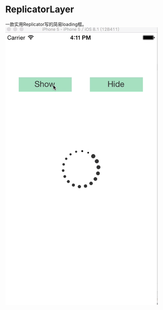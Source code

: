 # ReplicatorLayer
一款实用Replicator写的简易loading框。
![image](https://github.com/Cherishforever/ReplicatorLayer/raw/master/ReplicatorHUD.gif)
